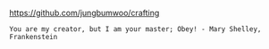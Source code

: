 https://github.com/jungbumwoo/crafting
```
You are my creator, but I am your master; Obey! - Mary Shelley, Frankenstein
```

